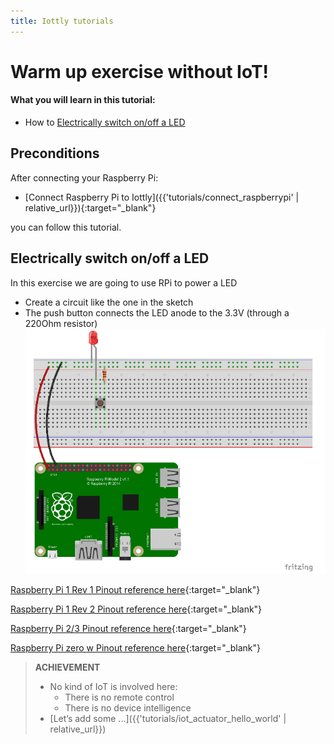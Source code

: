 ```yaml
---
title: Iottly tutorials
---
```


# Warm up exercise without IoT!

#### What you will learn in this tutorial:
- How to [Electrically switch on/off a LED](#electrically-switch-onoff-a-led)


## Preconditions
After connecting your Raspberry Pi:
- [Connect Raspberry Pi to Iottly]({{'tutorials/connect_raspberrypi' | relative_url}}){:target="_blank"}

you can follow this tutorial.

## Electrically switch on/off a LED

In this exercise we are going to use RPi to power a LED
- Create a circuit like the one in the sketch
- The push button connects the LED anode to the 3.3V (through a 220Ohm resistor)
![Alt text](/images/hardware_set_up.png)

[Raspberry Pi 1 Rev 1 Pinout reference here](http://www.hobbytronics.co.uk/image/data/tutorial/raspberry-pi/gpio-pinout.jpg){:target="_blank"} 

[Raspberry Pi 1 Rev 2 Pinout reference here](http://www.hobbytronics.co.uk/image/data/tutorial/raspberry-pi/gpio-pinout-rev2.jpg){:target="_blank"} 

[Raspberry Pi 2/3 Pinout reference here](http://www.jameco.com/Jameco/workshop/circuitnotes/raspberry_pi_circuit_note_fig2a.jpg){:target="_blank"} 

[Raspberry Pi zero w Pinout reference here](http://othermod.com/wp-content/uploads/Raspberry-Pi-Model-Zero-Mini-PC.jpg){:target="_blank"}   


> **ACHIEVEMENT**
>- No kind of IoT is involved here:
>   - There is no remote control
>   - There is no device intelligence
>- [Let’s add some ...]({{'tutorials/iot_actuator_hello_world' | relative_url}})


